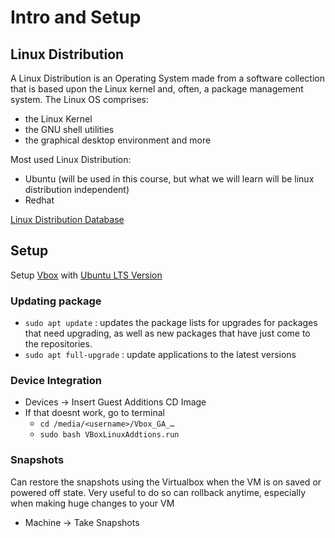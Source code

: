 # Intro and Setup

## Linux Distribution

A Linux Distribution is an Operating System made from a software collection that is based
upon the Linux kernel and, often, a package management system.
The Linux OS comprises:
- the Linux Kernel
- the GNU shell utilities
- the graphical desktop environment and more

Most used Linux Distribution:
- Ubuntu (will be used in this course, but what we will learn will be linux distribution independent)
- Redhat

[Linux Distribution Database](https://distrowatch.com/) 

## Setup

Setup [Vbox](https://www.virtualbox.org/) with [Ubuntu LTS Version](https://ubuntu.com/download/desktop)

### Updating package
- `sudo apt update` : updates the package lists for upgrades for packages that need upgrading, as well as new packages that have just come to the repositories.
- `sudo apt full-upgrade` : update applications to the latest versions

### Device Integration
- Devices -> Insert Guest Additions CD Image
- If that doesnt work, go to terminal
  - `cd /media/<username>/Vbox_GA_…`
  - `sudo bash VBoxLinuxAddtions.run`

### Snapshots
Can restore the snapshots using the Virtualbox when the VM is on saved or powered off state. 
Very useful to do so can rollback anytime, especially when making huge changes to your VM
- Machine -> Take Snapshots
